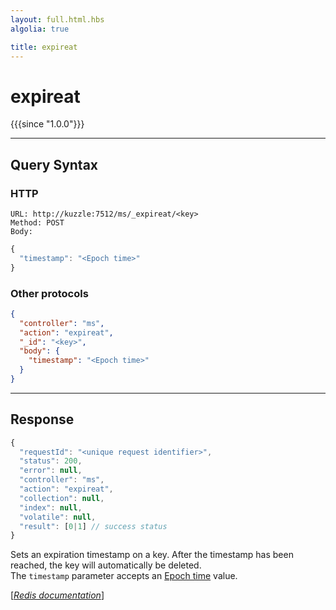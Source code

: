 ```yaml
---
layout: full.html.hbs
algolia: true

title: expireat
---
```


# expireat

{{{since "1.0.0"}}}



---

## Query Syntax

### HTTP

```http
URL: http://kuzzle:7512/ms/_expireat/<key>
Method: POST  
Body:
```


```js
{
  "timestamp": "<Epoch time>"
}
```



### Other protocols


```json
{
  "controller": "ms",
  "action": "expireat",
  "_id": "<key>",
  "body": {
    "timestamp": "<Epoch time>"
  }
}
```

---

## Response

```javascript
{
  "requestId": "<unique request identifier>",
  "status": 200,
  "error": null,
  "controller": "ms",
  "action": "expireat",
  "collection": null,
  "index": null,
  "volatile": null,
  "result": [0|1] // success status
}
```

Sets an expiration timestamp on a key. After the timestamp has been reached, the key will automatically be deleted.  
The `timestamp` parameter accepts an [Epoch time](https://en.wikipedia.org/wiki/Unix_time) value.

[[_Redis documentation_]](https://redis.io/commands/expireat)
